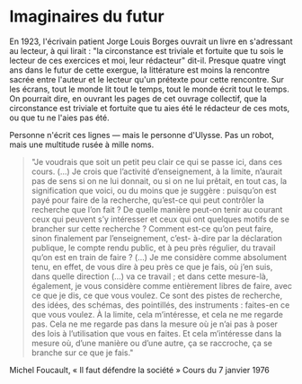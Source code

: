 # Imaginaires du futur

En 1923, l'écrivain patient Jorge Louis Borges ouvrait un livre en s'adressant au lecteur, à qui lirait : "la circonstance est triviale et fortuite que tu sois le lecteur de ces exercices et moi, leur rédacteur" dit-il. Presque quatre vingt ans dans le futur de cette exergue, la littérature est moins la rencontre sacrée entre l'auteur et le lecteur qu'un prétexte pour cette rencontre. Sur les écrans, tout le monde lit tout le temps, tout le monde écrit tout le temps. On pourrait dire, en ouvrant les pages de cet ouvrage collectif, que la circonstance est triviale et fortuite que tu aies été le rédacteur de ces mots, ou que tu ne l'aies pas été.

Personne n'écrit ces lignes — mais le personne d'Ulysse. Pas un robot, mais une multitude rusée à mille noms.

> "Je voudrais que soit un petit peu clair ce qui se passe ici, dans ces cours. \(…\) Je crois que l’activité d’enseignement, à la limite, n’aurait pas de sens si on ne lui donnait, ou si on ne lui prêtait, en tout cas, la signification que voici, ou du moins que je suggère : puisqu’on est payé pour faire de la recherche, qu’est-ce qui peut contrôler la recherche que l’on fait ? De quelle manière peut-on tenir au courant ceux qui peuvent s’y intéresser et ceux qui ont quelques motifs de se brancher sur cette recherche ? Comment est-ce qu’on peut faire, sinon finalement par l’enseignement, c’est- à-dire par la déclaration publique, le compte rendu public, et à peu près régulier, du travail qu’on est en train de faire ? \(…\) Je me considère comme absolument tenu, en effet, de vous dire à peu près ce que je fais, où j’en suis, dans quelle direction \(…\) va ce travail ; et dans cette mesure-là, également, je vous considère comme entièrement libres de faire, avec ce que je dis, ce que vous voulez. Ce sont des pistes de recherche, des idées, des schémas, des pointillés, des instruments : faites-en ce que vous voulez. À la limite, cela m’intéresse, et cela ne me regarde pas. Cela ne me regarde pas dans la mesure où je n’ai pas à poser des lois à l’utilisation que vous en faites. Et cela m’intéresse dans la mesure où, d’une manière ou d’une autre, ça se raccroche, ça se branche sur ce que je fais."

Michel Foucault, « Il faut défendre la société » Cours du 7 janvier 1976



